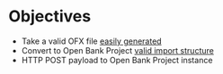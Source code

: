 # Objectives

- Take a valid OFX file [easily generated](https://github.com/chrisjsimpson/fixofx)
- Convert to Open Bank Project [valid import structure](https://raw.githubusercontent.com/OpenBankProject/OBP-API/develop/src/main/scala/code/api/sandbox/example_data/2016-04-28/example_import.json)
- HTTP POST payload to Open Bank Project instance

